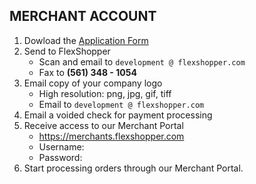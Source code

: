 ## MERCHANT ACCOUNT
1. Dowload the [Application Form](https://github.com/FlexShopper/docs/blob/master/assets/Merchant-Application.pdf)
2. Send to FlexShopper
  	- Scan and email to `development @ flexshopper.com`
  	- Fax to **(561) 348 - 1054**
3. Email copy of your company logo
	- High resolution: png, jpg, gif, tiff
	- Email to `development @ flexshopper.com`
4. Email a voided check for payment processing
5. Receive access to our Merchant Portal
	- https://merchants.flexshopper.com
	- Username:
	- Password:
6. Start processing orders through our Merchant Portal.
